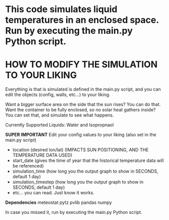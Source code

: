 This code simulates liquid temperatures in an enclosed space. Run by executing the main.py Python script.
============================================
HOW TO MODIFY THE SIMULATION TO YOUR LIKING
============================================
Everything is that is simulated is defined in the main.py script, and you can edit the objects (config, walls, etc...) to your liking.

Want a bigger surface area on the side that the sun rises? You can do that.
Want the container to be fully enclosed, so no solar heat gathers inside? You can set that, and simulate to see what happens.

Currently Supported Liquids: Water and Isopropnaol

**SUPER IMPORTANT**
Edit your config values to your liking (also set in the main.py script)
- location (desired lon/lat) (IMPACTS SUN POSITIONING, AND THE TEMPERATURE DATA USED)
- start_date (gives the time of year that the historical temperature data will be referenced)
- simulation_time (how long you the output graph to show in SECONDS, default 1 day)
- simulation_timestep (how long you the output graph to show in SECONDS, default 1 day)
- etc... you can read. Just know it works.

**Dependencies**
meteostat
pytz
pvlib
pandas
numpy

In case you missed it, run by executing the main.py Python script.
